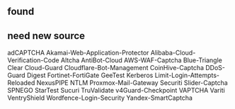 ## found
<!-- Accertify -->
<!-- Akamai-Bot-Manager -->
<!-- ARCaptcha -->
<!-- Basic -->
<!-- Bugcrowd -->
<!-- BuySafe -->
<!-- Captch-Me -->
<!-- ClickCease -->
<!-- Cloudflare-Turnstile -->
<!-- Combahton-FlowShield -->
<!-- Confiant -->
<!-- DataDome -->
<!-- Dataships -->
<!-- Detectify -->
<!-- Drata -->
<!-- Forter -->
<!-- FraudLabs-Pro -->
<!-- Friendly-Captcha -->
<!-- Hanko -->
<!-- hCaptcha -->
<!-- HSTS -->
<!-- Human-Presence -->
<!-- Imperva -->
<!-- Imunify360 -->
<!-- iThemes-Security -->
<!-- Kasada -->
<!-- Keybase -->
<!-- Konduto -->
<!-- Kount -->
<!-- Mollom -->
<!-- MTCaptcha -->
<!-- NoFraud -->
<!-- Norton-Shopping-Guarantee -->
<!-- Onfido -->
<!-- PerimeterX -->
<!-- RapidSec -->
<!-- reCAPTCHA -->
<!-- Riskified -->
<!-- Sift -->
<!-- Signifyd -->
<!-- SiteGuard-WP-Plugin -->
<!-- SiteLock -->
<!-- Skyflow -->
<!-- SnapHost -->
<!-- Solve-Media -->
<!-- Sqreen -->
<!-- Tencent-Waterproof-Wall -->
<!-- Testflow -->
<!-- ThreatMetrix -->
<!-- Vanta -->
<!-- Very-Good-Security -->
<!-- Wordfence -->

## need new source
adCAPTCHA
Akamai-Web-Application-Protector
Alibaba-Cloud-Verification-Code
Altcha
AntiBot-Cloud
AWS-WAF-Captcha
Blue-Triangle
Clear
Cloud-Guard
Cloudflare-Bot-Management
CoinHive-Captcha
DDoS-Guard
Digest
Fortinet-FortiGate
GeeTest
Kerberos
Limit-Login-Attempts-Reloaded
NexusPIPE
NTLM
Proxmox-Mail-Gateway
Securiti
Slider-Captcha
SPNEGO
StarTest
Sucuri
TruValidate
v4Guard-Checkpoint
VAPTCHA
Variti
VentryShield
Wordfence-Login-Security
Yandex-SmartCaptcha